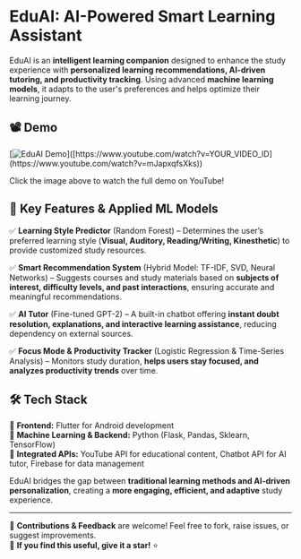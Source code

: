# EduAI: AI-Powered Smart Learning Assistant  

EduAI is an **intelligent learning companion** designed to enhance the study experience with **personalized learning recommendations, AI-driven tutoring, and productivity tracking**. Using advanced **machine learning models**, it adapts to the user's preferences and helps optimize their learning journey.  

## 📽️ Demo  

[![EduAI Demo]([https://img.youtube.com/vi/YOUR_VIDEO_ID/0](https://www.youtube.com/watch?v=mJapxqfsXks).jpg)]([https://www.youtube.com/watch?v=YOUR_VIDEO_ID](https://www.youtube.com/watch?v=mJapxqfsXks))  

Click the image above to watch the full demo on YouTube!  

## 🚀 Key Features & Applied ML Models  

✅ **Learning Style Predictor** (Random Forest) – Determines the user’s preferred learning style (**Visual, Auditory, Reading/Writing, Kinesthetic**) to provide customized study resources.  

✅ **Smart Recommendation System** (Hybrid Model: TF-IDF, SVD, Neural Networks) – Suggests courses and study materials based on **subjects of interest, difficulty levels, and past interactions**, ensuring accurate and meaningful recommendations.  

✅ **AI Tutor** (Fine-tuned GPT-2) – A built-in chatbot offering **instant doubt resolution, explanations, and interactive learning assistance**, reducing dependency on external sources.  

✅ **Focus Mode & Productivity Tracker** (Logistic Regression & Time-Series Analysis) – Monitors study duration, **helps users stay focused, and analyzes productivity trends** over time.  

## 🛠 Tech Stack  

📱 **Frontend:** Flutter for Android development  
🧠 **Machine Learning & Backend:** Python (Flask, Pandas, Sklearn, TensorFlow)  
🔗 **Integrated APIs:** YouTube API for educational content, Chatbot API for AI tutor, Firebase for data management  

EduAI bridges the gap between **traditional learning methods and AI-driven personalization**, creating a **more engaging, efficient, and adaptive** study experience.  

---

📌 **Contributions & Feedback** are welcome! Feel free to fork, raise issues, or suggest improvements.  
🌟 **If you find this useful, give it a star!** ⭐  
